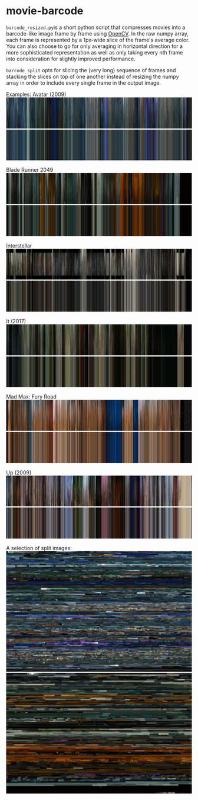 # movie-barcode

`barcode_resized.py`is a short python script that compresses movies into a barcode-like image frame by frame using [OpenCV](https://opencv.org/).
In the raw numpy array, each frame is represented by a 1px-wide slice of the frame's average color. You can also choose to go for
only averaging in horizontal direction for a more sophisticated representation as well as only taking every nth frame into consideration 
for slightly improved performance.

`barcode_split` opts for slicing the (very long) sequence of frames and stacking the slices on top of one another instead of resizing
the numpy array in order to include every single frame in the output image.

Examples:
Avatar (2009)
![avatar1](https://github.com/evelynbirnzain/movie-barcode/blob/master/images/0.jpg)
![avatar2](https://github.com/evelynbirnzain/movie-barcode/blob/master/images/0s.jpg)

Blade Runner 2049
![br1](https://github.com/evelynbirnzain/movie-barcode/blob/master/images/1.jpg)
![br2](https://github.com/evelynbirnzain/movie-barcode/blob/master/images/1s.jpg)

Interstellar
![is1](https://github.com/evelynbirnzain/movie-barcode/blob/master/images/2.jpg)
![is2](https://github.com/evelynbirnzain/movie-barcode/blob/master/images/2s.jpg)

It (2017)
![it1](https://github.com/evelynbirnzain/movie-barcode/blob/master/images/3.jpg)
![it2](https://github.com/evelynbirnzain/movie-barcode/blob/master/images/3s.jpg)

Mad Max: Fury Road
![mm1](https://github.com/evelynbirnzain/movie-barcode/blob/master/images/4.jpg)
![mm2](https://github.com/evelynbirnzain/movie-barcode/blob/master/images/4s.jpg)

Up (2009)
![up1](https://github.com/evelynbirnzain/movie-barcode/blob/master/images/5.jpg)
![up2](https://github.com/evelynbirnzain/movie-barcode/blob/master/images/5s.jpg)

A selection of split images:
![avatar3](https://github.com/evelynbirnzain/movie-barcode/blob/master/images/0_split.jpg)
![br3](https://github.com/evelynbirnzain/movie-barcode/blob/master/images/1_split.jpg)
